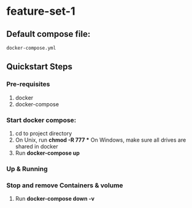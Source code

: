 # feature-set-1

## Default compose file:
    docker-compose.yml

## Quickstart Steps

### Pre-requisites
1.  docker
2.  docker-compose

### Start docker compose:
1.  cd to project directory 
2.  On Unix, run __chmod -R 777 *__ 
    On Windows, make sure all drives are shared in docker
3.  Run __docker-compose up__


### Up & Running 

### Stop and remove Containers & volume
1. Run __docker-compose down -v__  


